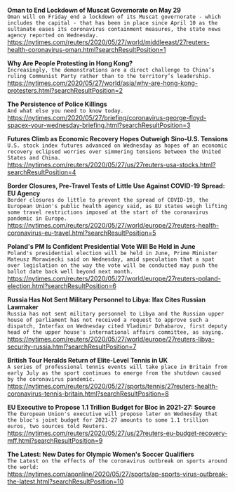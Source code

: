 **Oman to End Lockdown of Muscat Governorate on May 29**\
`Oman will on Friday end a lockdown of its Muscat governorate - which includes the capital - that has been in place since April 10 as the sultanate eases its coronavirus containment measures, the state news agency reported on Wednesday.`\
https://nytimes.com/reuters/2020/05/27/world/middleeast/27reuters-health-coronavirus-oman.html?searchResultPosition=1

**Why Are People Protesting in Hong Kong?**\
`Increasingly, the demonstrations are a direct challenge to China’s ruling Communist Party rather than to the territory’s leadership.`\
https://nytimes.com/2020/05/27/world/asia/why-are-hong-kong-protesters.html?searchResultPosition=2

**The Persistence of Police Killings**\
`And what else you need to know today.`\
https://nytimes.com/2020/05/27/briefing/coronavirus-george-floyd-spacex-your-wednesday-briefing.html?searchResultPosition=3

**Futures Climb as Economic Recovery Hopes Outweigh Sino-U.S. Tensions**\
`U.S. stock index futures advanced on Wednesday as hopes of an economic recovery eclipsed worries over simmering tensions between the United States and China.`\
https://nytimes.com/reuters/2020/05/27/us/27reuters-usa-stocks.html?searchResultPosition=4

**Border Closures, Pre-Travel Tests of Little Use Against COVID-19 Spread: EU Agency**\
`Border closures do little to prevent the spread of COVID-19, the European Union's public health agency said, as EU states weigh lifting some travel restrictions imposed at the start of the coronavirus pandemic in Europe.`\
https://nytimes.com/reuters/2020/05/27/world/europe/27reuters-health-coronavirus-eu-travel.html?searchResultPosition=5

**Poland's PM Is Confident Presidential Vote Will Be Held in June**\
`Poland's presidential election will be held in June, Prime Minister Mateusz Morawiecki said on Wednesday, amid speculation that a spat over legislation on the way the vote will be conducted may push the ballot date back well beyond next month.`\
https://nytimes.com/reuters/2020/05/27/world/europe/27reuters-poland-election.html?searchResultPosition=6

**Russia Has Not Sent Military Personnel to Libya: Ifax Cites Russian Lawmaker**\
`Russia has not sent military personnel to Libya and the Russian upper house of parliament has not received a request to approve such a dispatch, Interfax on Wednesday cited Vladimir Dzhabarov, first deputy head of the upper house's international affairs committee, as saying.`\
https://nytimes.com/reuters/2020/05/27/world/europe/27reuters-libya-security-russia.html?searchResultPosition=7

**British Tour Heralds Return of Elite-Level Tennis in UK**\
`A series of professional tennis events will take place in Britain from early July as the sport continues to emerge from the shutdown caused by the coronavirus pandemic.`\
https://nytimes.com/reuters/2020/05/27/sports/tennis/27reuters-health-coronavirus-tennis-britain.html?searchResultPosition=8

**EU Executive to Propose 1.1 Trillion Budget for Bloc in 2021-27: Source**\
`The European Union's executive will propose later on Wednesday that the bloc's joint budget for 2021-27 amounts to some 1.1 trillion euros, two sources told Reuters. `\
https://nytimes.com/reuters/2020/05/27/us/27reuters-eu-budget-recovery-mff.html?searchResultPosition=9

**The Latest: New Dates for Olympic Women's Soccer Qualifiers**\
`The Latest on the effects of the coronavirus outbreak on sports around the world:`\
https://nytimes.com/aponline/2020/05/27/sports/ap-sports-virus-outbreak-the-latest.html?searchResultPosition=10


